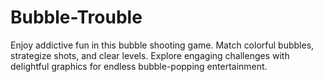 # Bubble-Trouble
Enjoy addictive fun in this bubble shooting game. Match colorful bubbles, strategize shots, and clear levels. Explore engaging challenges with delightful graphics for endless bubble-popping entertainment.
